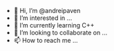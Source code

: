 - 👋 Hi, I’m @andreipaven
- 👀 I’m interested in ...
- 🌱 I’m currently learning C++
- 💞️ I’m looking to collaborate on ...
- 📫 How to reach me ...

<!---
andreipaven/andreipaven is a ✨ special ✨ repository because its `README.md` (this file) appears on your GitHub profile.
You can click the Preview link to take a look at your changes.
--->
